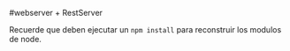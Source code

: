 #webserver + RestServer

Recuerde que deben ejecutar un ```npm install``` para reconstruir los modulos de node.

